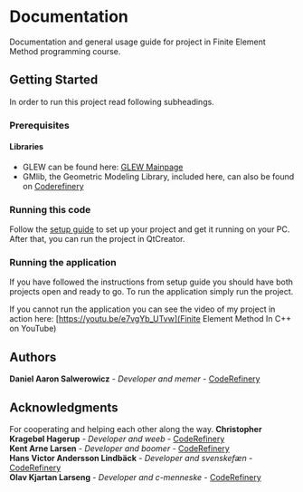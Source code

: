 # Documentation
Documentation and general usage guide for project in Finite Element Method programming course.

## Getting Started
In order to run this project read following subheadings.

### Prerequisites
#### Libraries
 * GLEW can be found here: [GLEW Mainpage](http://glew.sourceforge.net/)
 * GMlib, the Geometric Modeling Library, included here, can also be found on [Coderefinery](https://source.coderefinery.org/gmlib/gmlib1/gmlib)

### Running this code
Follow the [setup guide](GMlibSetupGuide2018.pdf) to set up your project and get it running on your PC. After that, you can run the project in QtCreator.

### Running the application
If you have followed the instructions from setup guide you should have both projects open and ready to go. To run the application simply run the project. 

If you cannot run the application you can see the video of my project in action here: [https://youtu.be/e7vgYb_UTvw](Finite Element Method In C++ on YouTube)

## Authors
**Daniel Aaron Salwerowicz** - *Developer and memer* - [CodeRefinery](https://source.coderefinery.org/MormonJesus69420)

## Acknowledgments
For cooperating and helping each other along the way.
**Christopher Kragebøl Hagerup** - *Developer and weeb* -
[CodeRefinery](https://source.coderefinery.org/Krahager)  
**Kent Arne Larsen** - *Developer and boomer* -
[CodeRefinery](https://source.coderefinery.org/kla096)  
**Hans Victor Andersson Lindbäck** - *Developer and svenskefæn* -
[CodeRefinery](https://source.coderefinery.org/hli039)  
**Olav Kjartan Larseng** - *Developer and c-menneske* -
[CodeRefinery](https://source.coderefinery.org/ola014)
